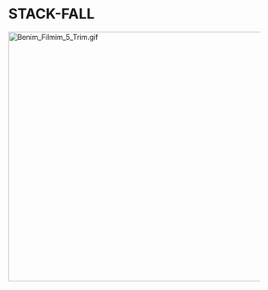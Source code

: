# STACK-FALL
 
<a href="https://www.youtube.com/watch?v=vMrU4OWiDpY"><img width="800" height="500"  src="https://s8.gifyu.com/images/Benim_Filmim_5_Trim.gif" alt="Benim_Filmim_5_Trim.gif" border="0" /></a>
